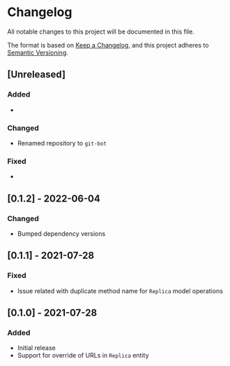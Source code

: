 # Changelog

All notable changes to this project will be documented in this file.

The format is based on [Keep a Changelog](https://keepachangelog.com/en/1.0.0/),
and this project adheres to [Semantic Versioning](https://semver.org/spec/v2.0.0.html).

## [Unreleased]

### Added

*

### Changed

* Renamed repository to `git-bot`

### Fixed

*

## [0.1.2] - 2022-06-04

### Changed

* Bumped dependency versions

## [0.1.1] - 2021-07-28

### Fixed

* Issue related with duplicate method name for `Replica` model operations

## [0.1.0] - 2021-07-28

### Added

* Initial release
* Support for override of URLs in `Replica` entity
